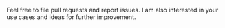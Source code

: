 Feel free to file pull requests and report issues.
I am also interested in your use cases and ideas for further improvement.

